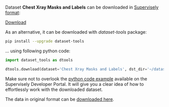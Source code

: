 Dataset **Chest Xray Masks and Labels** can be downloaded in [Supervisely format](https://developer.supervisely.com/api-references/supervisely-annotation-json-format):

 [Download](https://assets.supervisely.com/remote/eyJsaW5rIjogImZzOi8vYXNzZXRzLzE1NThfQ2hlc3QgWHJheSBNYXNrcyBhbmQgTGFiZWxzL2NoZXN0LXhyYXktbWFza3MtYW5kLWxhYmVscy1EYXRhc2V0TmluamEudGFyIiwgInNpZyI6ICJ5ZzJ5bXF0NnpmdmM0cVhjUVFTWUErNWFReGk1a1ZxcHlBSnBud3UxR1VVPSJ9)

As an alternative, it can be downloaded with *dataset-tools* package:
``` bash
pip install --upgrade dataset-tools
```

... using following python code:
``` python
import dataset_tools as dtools

dtools.download(dataset='Chest Xray Masks and Labels', dst_dir='~/dataset-ninja/')
```
Make sure not to overlook the [python code example](https://developer.supervisely.com/getting-started/python-sdk-tutorials/iterate-over-a-local-project) available on the Supervisely Developer Portal. It will give you a clear idea of how to effortlessly work with the downloaded dataset.

The data in original format can be [downloaded here](https://www.kaggle.com/datasets/nikhilpandey360/chest-xray-masks-and-labels/download?datasetVersionNumber=1).